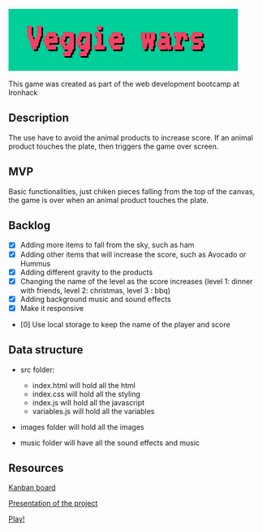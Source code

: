 ![](images/namegame.png)

This game was created as part of the web development bootcamp at Ironhack


## Description

The use have to avoid the animal products to increase score. If an animal product touches the plate, then triggers the game over screen.

## MVP

Basic functionalities, just chiken pieces falling from the top of the canvas, the game is over when an animal product touches the plate. 

## Backlog

- [x] Adding more items to fall from the sky, such as ham
- [x] Adding other items that will increase the score, such as Avocado or Hummus
- [x] Adding different gravity to the products
- [x] Changing the name of the level as the score increases (level 1: dinner with friends, level 2: christmas, level 3 : bbq)
- [x] Adding background music and sound effects
- [x] Make it responsive
- [0] Use local storage to keep the name of the player and score

## Data structure

- src folder: 
    - index.html will hold all the html
    - index.css will hold all the styling
    - index.js will hold all the javascript
    - variables.js will hold all the variables

- images folder will hold all the images
- music folder will have all the sound effects and music

## Resources

[Kanban board](https://www.notion.so/martagigu/9170f2e918354e8ea7f57573e6d6dac2?v=f2868bf3eda940c69885163f577f592c)

[Presentation of the project](https://docs.google.com/presentation/d/1azrdnb_Ka-w9bCX0Y3LbINqaxeQ8reRmSB-G1pfMEqM/edit?usp=sharing)

[Play!](https://marta8919.github.io/veggie-wars-game/)